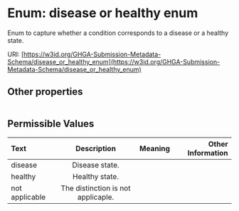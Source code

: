 
# Enum: disease or healthy enum


Enum to capture whether a condition corresponds to a disease or a healthy state.

URI: [https://w3id.org/GHGA-Submission-Metadata-Schema/disease_or_healthy_enum](https://w3id.org/GHGA-Submission-Metadata-Schema/disease_or_healthy_enum)


## Other properties

|  |  |  |
| --- | --- | --- |

## Permissible Values

| Text | Description | Meaning | Other Information |
| :--- | :---: | :---: | ---: |
| disease | Disease state. |  |  |
| healthy | Healthy state. |  |  |
| not applicable | The distinction is not applicaple. |  |  |

